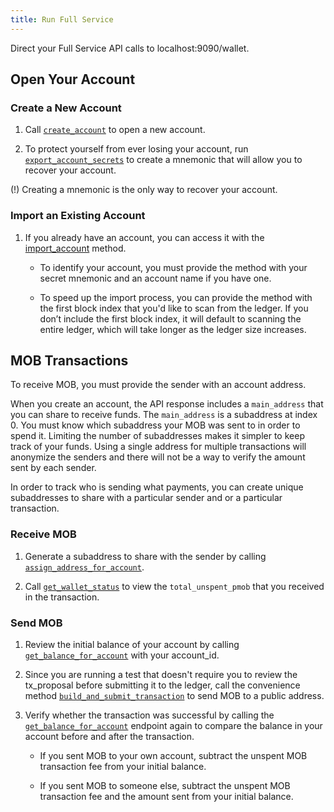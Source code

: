 ```yaml
---
title: Run Full Service
---
```

Direct your Full Service API calls to localhost:9090/wallet.

## Open Your Account

### Create a New Account

1.  Call [`create_account`](/how-to-guides/wallets/high-performance-wallets/accounts/account/create-account) to open a new account.

2.  To protect yourself from ever losing your account, run [`export_account_secrets`](/how-to-guides/wallets/high-performance-wallets/accounts/account-secrets/export-account-secrets) to create a mnemonic that will allow you to recover your account.

(!) Creating a mnemonic is the only way to recover your account.

### Import an Existing Account

1.  If you already have an account, you can access it with the [import_account](/how-to-guides/wallets/high-performance-wallets/accounts/account/import-account) method.

    -   To identify your account, you must provide the method with your secret mnemonic and an account name if you have one. 

    -   To speed up the import process, you can provide the method with the first block index that you'd like to scan from the ledger. If you don’t include the first block index, it will default to scanning the entire ledger, which will take longer as the ledger size increases.

## MOB Transactions

To receive MOB, you must provide the sender with an account address.

When you create an account, the API response includes a `main_address` that you can share to receive funds. The `main_address` is a subaddress at index 0. You must know which subaddress your MOB was sent to in order to spend it. Limiting the number of subaddresses makes it simpler to keep track of your funds. Using a single address for multiple transactions will anonymize the senders and there will not be a way to verify the amount sent by each sender.

In order to track who is sending what payments, you can create unique subaddresses to share with a particular sender and or a particular transaction.

### Receive MOB

1.  Generate a subaddress to share with the sender by calling [`assign_address_for_account`](/how-to-guides/wallets/high-performance-wallets/accounts/address/assign-address-for-account).

2.  Call [`get_wallet_status`](/how-to-guides/wallets/high-performance-wallets/wallet/wallet-status/get-wallet-status) to view the `total_unspent_pmob` that you received in the transaction.

### Send MOB

1.  Review the initial balance of your account by calling [`get_balance_for_account`](/how-to-guides/wallets/high-performance-wallets/accounts/balance/get-balance-for-account) with your account_id.

2.  Since you are running a test that doesn't require you to review the tx_proposal before submitting it to the ledger, call the convenience method [`build_and_submit_transaction`](/how-to-guides/wallets/high-performance-wallets/transactions/transaction/build_and_submit_transaction) to send MOB to a public address.

3.  Verify whether the transaction was successful by calling the [`get_balance_for_account`](/how-to-guides/wallets/high-performance-wallets/accounts/balance/get-balance-for-account) endpoint again to compare the balance in your account before and after the transaction.

    -   If you sent MOB to your own account, subtract the unspent MOB transaction fee from your initial balance.

    -   If you sent MOB to someone else, subtract the unspent MOB transaction fee and the amount sent from your initial balance.